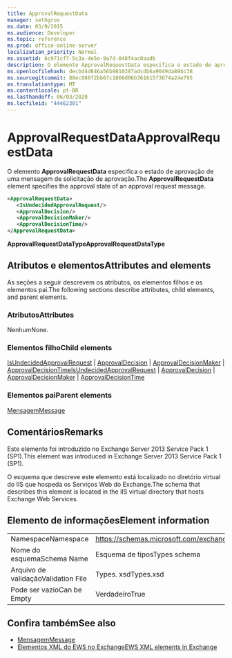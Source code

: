```yaml
---
title: ApprovalRequestData
manager: sethgros
ms.date: 03/9/2015
ms.audience: Developer
ms.topic: reference
ms.prod: office-online-server
localization_priority: Normal
ms.assetid: 6c971cf7-5c3a-4e5e-9a7d-048f4ac0aadb
description: O elemento ApprovalRequestData especifica o estado de aprovação de uma mensagem de solicitação de aprovação.
ms.openlocfilehash: decbd4d646a56b9810387adcdb6a9049da89bc38
ms.sourcegitcommit: 88ec988f2bb67c1866d06b361615f3674a24e795
ms.translationtype: MT
ms.contentlocale: pt-BR
ms.lasthandoff: 06/03/2020
ms.locfileid: "44462301"
---
```

# <a name="approvalrequestdata"></a><span data-ttu-id="de9a2-103">ApprovalRequestData</span><span class="sxs-lookup"><span data-stu-id="de9a2-103">ApprovalRequestData</span></span>

<span data-ttu-id="de9a2-104">O elemento **ApprovalRequestData** especifica o estado de aprovação de uma mensagem de solicitação de aprovação.</span><span class="sxs-lookup"><span data-stu-id="de9a2-104">The **ApprovalRequestData** element specifies the approval state of an approval request message.</span></span> 
  
```xml
<ApprovalRequestData>
   <IsUndecidedApprovalRequest/>
   <ApprovalDecision/>
   <ApprovalDecisionMaker/>
   <ApprovalDecisionTime/>
</ApprovalRequestData>
```

 <span data-ttu-id="de9a2-105">**ApprovalRequestDataType**</span><span class="sxs-lookup"><span data-stu-id="de9a2-105">**ApprovalRequestDataType**</span></span>
## <a name="attributes-and-elements"></a><span data-ttu-id="de9a2-106">Atributos e elementos</span><span class="sxs-lookup"><span data-stu-id="de9a2-106">Attributes and elements</span></span>

<span data-ttu-id="de9a2-107">As seções a seguir descrevem os atributos, os elementos filhos e os elementos pai.</span><span class="sxs-lookup"><span data-stu-id="de9a2-107">The following sections describe attributes, child elements, and parent elements.</span></span>
  
### <a name="attributes"></a><span data-ttu-id="de9a2-108">Atributos</span><span class="sxs-lookup"><span data-stu-id="de9a2-108">Attributes</span></span>

<span data-ttu-id="de9a2-109">Nenhum</span><span class="sxs-lookup"><span data-stu-id="de9a2-109">None.</span></span>
  
### <a name="child-elements"></a><span data-ttu-id="de9a2-110">Elementos filho</span><span class="sxs-lookup"><span data-stu-id="de9a2-110">Child elements</span></span>

<span data-ttu-id="de9a2-111">[IsUndecidedApprovalRequest](isundecidedapprovalrequest.md)  |  [ApprovalDecision](approvaldecision.md)  |  [ApprovalDecisionMaker](approvaldecisionmaker.md)  |  [ApprovalDecisionTime](approvaldecisiontime.md)</span><span class="sxs-lookup"><span data-stu-id="de9a2-111">[IsUndecidedApprovalRequest](isundecidedapprovalrequest.md) | [ApprovalDecision](approvaldecision.md) | [ApprovalDecisionMaker](approvaldecisionmaker.md) | [ApprovalDecisionTime](approvaldecisiontime.md)</span></span>
  
### <a name="parent-elements"></a><span data-ttu-id="de9a2-112">Elementos pai</span><span class="sxs-lookup"><span data-stu-id="de9a2-112">Parent elements</span></span>

[<span data-ttu-id="de9a2-113">Mensagem</span><span class="sxs-lookup"><span data-stu-id="de9a2-113">Message</span></span>](message-ex15websvcsotherref.md)
  
## <a name="remarks"></a><span data-ttu-id="de9a2-114">Comentários</span><span class="sxs-lookup"><span data-stu-id="de9a2-114">Remarks</span></span>

<span data-ttu-id="de9a2-115">Este elemento foi introduzido no Exchange Server 2013 Service Pack 1 (SP1).</span><span class="sxs-lookup"><span data-stu-id="de9a2-115">This element was introduced in Exchange Server 2013 Service Pack 1 (SP1).</span></span>
  
<span data-ttu-id="de9a2-116">O esquema que descreve este elemento está localizado no diretório virtual do IIS que hospeda os Serviços Web do Exchange.</span><span class="sxs-lookup"><span data-stu-id="de9a2-116">The schema that describes this element is located in the IIS virtual directory that hosts Exchange Web Services.</span></span>
  
## <a name="element-information"></a><span data-ttu-id="de9a2-117">Elemento de informações</span><span class="sxs-lookup"><span data-stu-id="de9a2-117">Element information</span></span>

|||
|:-----|:-----|
|<span data-ttu-id="de9a2-118">Namespace</span><span class="sxs-lookup"><span data-stu-id="de9a2-118">Namespace</span></span>  <br/> |https://schemas.microsoft.com/exchange/services/2006/types  <br/> |
|<span data-ttu-id="de9a2-119">Nome do esquema</span><span class="sxs-lookup"><span data-stu-id="de9a2-119">Schema Name</span></span>  <br/> |<span data-ttu-id="de9a2-120">Esquema de tipos</span><span class="sxs-lookup"><span data-stu-id="de9a2-120">Types schema</span></span>  <br/> |
|<span data-ttu-id="de9a2-121">Arquivo de validação</span><span class="sxs-lookup"><span data-stu-id="de9a2-121">Validation File</span></span>  <br/> |<span data-ttu-id="de9a2-122">Types. xsd</span><span class="sxs-lookup"><span data-stu-id="de9a2-122">Types.xsd</span></span>  <br/> |
|<span data-ttu-id="de9a2-123">Pode ser vazio</span><span class="sxs-lookup"><span data-stu-id="de9a2-123">Can be Empty</span></span>  <br/> |<span data-ttu-id="de9a2-124">Verdadeiro</span><span class="sxs-lookup"><span data-stu-id="de9a2-124">True</span></span>  <br/> |
   
## <a name="see-also"></a><span data-ttu-id="de9a2-125">Confira também</span><span class="sxs-lookup"><span data-stu-id="de9a2-125">See also</span></span>

- [<span data-ttu-id="de9a2-126">Mensagem</span><span class="sxs-lookup"><span data-stu-id="de9a2-126">Message</span></span>](message-ex15websvcsotherref.md)
- [<span data-ttu-id="de9a2-127">Elementos XML do EWS no Exchange</span><span class="sxs-lookup"><span data-stu-id="de9a2-127">EWS XML elements in Exchange</span></span>](ews-xml-elements-in-exchange.md)


